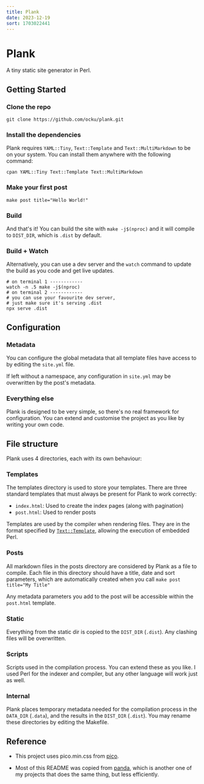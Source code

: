 ```yaml
---
title: Plank
date: 2023-12-19
sort: 1703022441
---
```


# Plank

A tiny static site generator in Perl.

## Getting Started

### Clone the repo

    git clone https://github.com/ocku/plank.git

### Install the dependencies

Plank requires `YAML::Tiny`, `Text::Template` and `Text::MultiMarkdown` to be on your system. You can install them anywhere with the following command:

`cpan YAML::Tiny Text::Template Text::MultiMarkdown`

### Make your first post

    make post title="Hello World!"

### Build

And that's it! You can build the site with `make -j$(nproc)` and it will compile to `DIST_DIR`, which is `.dist` by default.

### Build + Watch

Alternatively, you can use a dev server and the `watch` command to update the build as you code and get live updates.

    # on terminal 1 ------------
    watch -n .5 make -j$(nproc)
    # on terminal 2 ------------
    # you can use your favourite dev server,
    # just make sure it's serving .dist
    npx serve .dist

## Configuration

### Metadata

You can configure the global metadata that all template files have access to by editing the `site.yml` file.

If left without a namespace, any configuration in `site.yml` may be overwritten by the post's metadata.

### Everything else

Plank is designed to be very simple, so there's no real framework for configuration. You can extend and customise the project as you like by writing your own code.

## File structure

Plank uses 4 directories, each with its own behaviour:

### Templates

The templates directory is used to store your templates. There are three standard templates that must always be present for Plank to work correctly:

- `index.html`: Used to create the index pages (along with pagination)
- `post.html`: Used to render posts

Templates are used by the compiler when rendering files. They are in the format specified by [`Text::Template`](https://metacpan.org/pod/Text::Template), allowing the execution of embedded Perl.

### Posts

All markdown files in the posts directory are considered by Plank as a file to compile. Each file in this directory should have a title, date and sort parameters, which are automatically created when you call `make post title="My Title"`

Any metadata parameters you add to the post will be accessible within the `post.html` template.

### Static

Everything from the static dir is copied to the `DIST_DIR` (`.dist`). Any clashing files will be overwritten.

### Scripts

Scripts used in the compilation process. You can extend these as you like. I used Perl for the indexer and compiler, but any other language will work just as well.

### Internal

Plank places temporary metadata needed for the compilation process in the `DATA_DIR` (`.data`), and the results in the `DIST_DIR` (`.dist`). You may rename these directories by editing the Makefile.

## Reference

- This project uses pico.min.css from [pico](https://github.com/picocss/pico).

- Most of this README was copied from [panda](https://github.com/ocku/panda), which is another one of my projects that does the same thing, but less efficiently.
